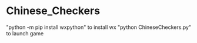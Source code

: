 # Chinese_Checkers

"python -m pip install wxpython" to install wx
"python ChineseCheckers.py" to launch game
